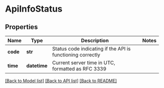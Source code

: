 # ApiInfoStatus

## Properties
Name | Type | Description | Notes
------------ | ------------- | ------------- | -------------
**code** | **str** | Status code indicating if the API is functioning correctly | 
**time** | **datetime** | Current server time in UTC, formatted as RFC 3339 | 

[[Back to Model list]](../README.md#documentation-for-models) [[Back to API list]](../README.md#documentation-for-api-endpoints) [[Back to README]](../README.md)


